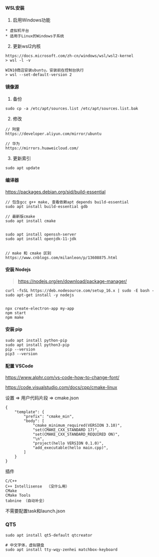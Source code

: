 
#### WSL安装

1. 启用Windows功能

```
* 虚拟机平台
* 适用于Linux的Windows子系统
```

2. 更新wsl2内核

```
https://docs.microsoft.com/zh-cn/windows/wsl/wsl2-kernel
> wsl -l -v

WIN10商店安装ubuntu，安装前在控制台执行
> wsl --set-default-version 2
```

#### 镜像源

1. 备份

```
sudo cp -a /etc/apt/sources.list /etc/apt/sources.list.bak
```

2. 修改

```
// 阿里
https://developer.aliyun.com/mirror/ubuntu

// 华为
https://mirrors.huaweicloud.com/
```

3. 更新索引

```
sudo apt update
```



#### 编译器

https://packages.debian.org/sid/build-essential

```
// 包含gcc g++ make, 查看依赖apt depends build-essential
sudo apt install build-essential gdb 

// 最新版cmake
sudo apt install cmake


sudo apt install openssh-server
sudo apt install openjdk-11-jdk


// make 和 cmake 区别
https://www.cnblogs.com/milanleon/p/13608875.html
```



#### 安装 Nodejs

> https://nodejs.org/en/download/package-manager/

```
curl -fsSL https://deb.nodesource.com/setup_16.x | sudo -E bash -
sudo apt-get install -y nodejs


npx create-electron-app my-app
npm start
npm make
```

#### 安装 pip

```
sudo apt install python-pip
sudo apt install python3-pip
pip --version
pip3 --version
```



#### 配置 VSCode

https://www.alphr.com/vs-code-how-to-change-font/

https://code.visualstudio.com/docs/cpp/cmake-linux

设置 => 用户代码片段 => cmake.json

```
{
	"template": {
		"prefix": "cmake_min",
		"body": [
			"cmake_minimum_required(VERSION 3.10)",
			"set(CMAKE_CXX_STANDARD 17)",
			"set(CMAKE_CXX_STANDARD_REQUIRED ON)",
			"\n",
			"project(hello VERSION 0.1.0)",
			"add_executable(hello main.cpp)",
		]
	}
}
```

插件

```
C/C++
C++ Intellisense  （没什么用）
CMake
CMake Tools
tabnine （自动补全）
```

不需要配置task和launch.json



### QT5

```
sudo apt install qt5-default qtcreator

# 中文字体，虚拟键盘
sudo apt install tty-wqy-zenhei matchbox-keyboard
```

